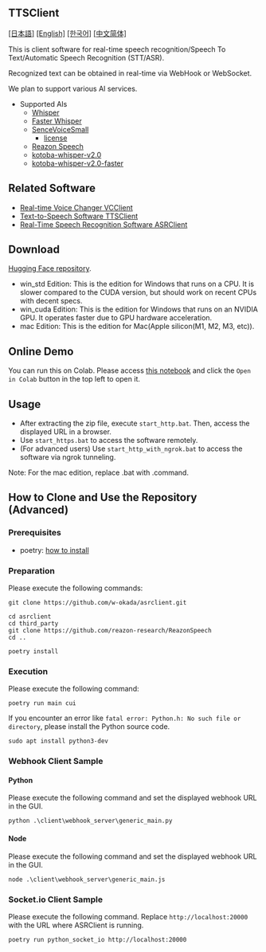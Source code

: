 TTSClient
---
  [[日本語]](./README.md) [[English]](./README_en.md) [[한국어]](./README_ko.md) [[中文简体]](./README_cn.md)


This is client software for real-time speech recognition/Speech To Text/Automatic Speech Recognition (STT/ASR).

Recognized text can be obtained in real-time via WebHook or WebSocket.

We plan to support various AI services.

- Supported AIs
  - [Whisper](https://github.com/openai/whisper)
  - [Faster Whisper](https://github.com/SYSTRAN/faster-whisper)
  - [SenceVoiceSmall](https://github.com/FunAudioLLM/SenseVoice)
    - [license](https://github.com/FunAudioLLM/SenseVoice/blob/main/LICENSE)
  - [Reazon Speech](https://research.reazon.jp/projects/ReazonSpeech/index.html)
  - [kotoba-whisper-v2.0](https://huggingface.co/kotoba-tech/kotoba-whisper-v2.0)
  - [kotoba-whisper-v2.0-faster](https://huggingface.co/kotoba-tech/kotoba-whisper-v2.0-faster)


## Related Software
- [Real-time Voice Changer VCClient](https://github.com/w-okada/voice-changer)
- [Text-to-Speech Software TTSClient](https://github.com/w-okada/ttsclient)
- [Real-Time Speech Recognition Software ASRClient](https://github.com/w-okada/asrclient)

## Download
[Hugging Face repository](https://huggingface.co/wok000/asrclient000/tree/main).

- win_std Edition: This is the edition for Windows that runs on a CPU. It is slower compared to the CUDA version, but should work on recent CPUs with decent specs.
- win_cuda Edition: This is the edition for Windows that runs on an NVIDIA GPU. It operates faster due to GPU hardware acceleration.
- mac Edition: This is the edition for Mac(Apple silicon(M1, M2, M3, etc)).

## Online Demo

You can run this on Colab.
Please access [this notebook](https://github.com/w-okada/asrclient/blob/master/w_okada's_ASR_Client.ipynb) and click the `Open in Colab` button in the top left to open it.

## Usage
- After extracting the zip file, execute `start_http.bat`. Then, access the displayed URL in a browser.
- Use `start_https.bat` to access the software remotely.
- (For advanced users) Use `start_http_with_ngrok.bat` to access the software via ngrok tunneling.

Note: For the mac edition, replace .bat with .command.

## How to Clone and Use the Repository (Advanced)
### Prerequisites

- poetry: [how to install](https://python-poetry.org/docs/#installing-with-the-official-installer)

### Preparation
Please execute the following commands:

```
git clone https://github.com/w-okada/asrclient.git

cd asrclient
cd third_party
git clone https://github.com/reazon-research/ReazonSpeech
cd ..

poetry install
```

### Execution
Please execute the following command:
```
poetry run main cui
```

If you encounter an error like `fatal error: Python.h: No such file or directory`, please install the Python source code.

```
sudo apt install python3-dev
```

### Webhook Client Sample

#### Python
Please execute the following command and set the displayed webhook URL in the GUI.
```
python .\client\webhook_server\generic_main.py
```

#### Node
Please execute the following command and set the displayed webhook URL in the GUI.
```
node .\client\webhook_server\generic_main.js
```

### Socket.io Client Sample
Please execute the following command.
Replace `http://localhost:20000` with the URL where ASRClient is running.
```
poetry run python_socket_io http://localhost:20000
```
